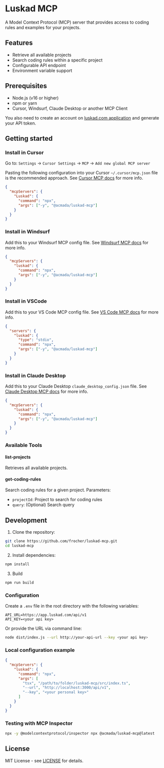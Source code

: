 # Luskad MCP

A Model Context Protocol (MCP) server that provides access to coding rules and examples for your projects.

## Features

- Retrieve all available projects
- Search coding rules within a specific project
- Configurable API endpoint
- Environment variable support

## Prerequisites

- Node.js (v16 or higher)
- npm or yarn
- Cursor, Windsurf, Claude Desktop or another MCP Client

You also need to create an account on [luskad.com application](https://app.luskad.com) and generate your API token.

## Getting started

### Install in Cursor

Go to: `Settings` -> `Cursor Settings` -> `MCP` -> `Add new global MCP server`

Pasting the following configuration into your Cursor `~/.cursor/mcp.json` file is the recommended approach. See [Cursor MCP docs](https://docs.cursor.com/context/model-context-protocol) for more info.

```json
{
  "mcpServers": {
    "Luskad": {
      "command": "npx",
      "args": ["-y", "@acmada/luskad-mcp"]
    }
  }
}
```

### Install in Windsurf

Add this to your Windsurf MCP config file. See [Windsurf MCP docs](https://docs.windsurf.com/windsurf/mcp) for more info.

```json
{
  "mcpServers": {
    "luskad": {
      "command": "npx",
      "args": ["-y", "@acmada/luskad-mcp"]
    }
  }
}
```


### Install in VSCode

Add this to your VS Code MCP config file. See [VS Code MCP docs](https://code.visualstudio.com/docs/copilot/chat/mcp-servers) for more info.

```json
{
  "servers": {
    "luskad": {
      "type": "stdio",
      "command": "npx",
      "args": ["-y", "@acmada/luskad-mcp"]
    }
  }
}
```

### Install in Claude Desktop

Add this to your Claude Desktop `claude_desktop_config.json` file. See [Claude Desktop MCP docs](https://modelcontextprotocol.io/quickstart/user) for more info.

```json
{
  "mcpServers": {
    "luskad": {
      "command": "npx",
      "args": ["-y", "@acmada/luskad-mcp"]
    }
  }
}
```

### Available Tools

#### list-projects
Retrieves all available projects.

#### get-coding-rules
Search coding rules for a given project. Parameters:
- `projectId`: Project to search for coding rules
- `query`: (Optional) Search query



## Development

1. Clone the repository:
```bash
git clone https://github.com/frocher/luskad-mcp.git
cd luskad-mcp
```

2. Install dependencies:
```bash
npm install
```

3. Build
```bash
npm run build
```

### Configuration

Create a `.env` file in the root directory with the following variables:
```env
API_URL=https://app.luskad.com/api/v1
API_KEY=<your api key>
```

Or provide the URL via command line:
```bash
node dist/index.js --url http://your-api-url --key <your api key>
```

### Local configuration example
```json
{
  "mcpServers": {
    "luskad": {
      "command": "npx",
      "args": [
        "tsx", "/path/to/folder/luskad-mcp/src/index.ts",
        "--url", "http://localhost:3000/api/v1",
        "--key", "<your personal key>"
      ]
    }
  }
}
```

### Testing with MCP Inspector

```bash
npx -y @modelcontextprotocol/inspector npx @acmada/luskad-mcp@latest
```


## License

MIT License - see [LICENSE](LICENSE) for details.
